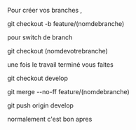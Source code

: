 Pour créer vos branches , 


git checkout -b feature/(nomdebranche)


pour switch de branch

git checkout (nomdevotrebranche)


une fois le travail terminé vous faites 

git checkout develop

git merge --no-ff feature/(nomdebranche)


git push origin develop


normalement c'est bon apres


